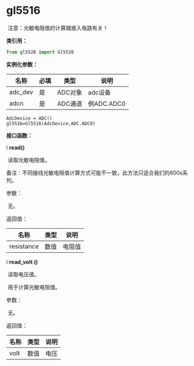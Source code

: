 # gl5516

​	注意：光敏电阻值的计算跟接入电路有关！

**类引用：**

```python
from gl5528 import Gl5528
```

 

**实例化参数：**

| 名称    | 必填 | 类型    | 说明       |
| ------- | ---- | ------- | ---------- |
| adc_dev | 是   | ADC对象 | adc设备    |
| adcn    | 是   | ADC通道 | 例ADC.ADC0 |

```
AdcDevice = ADC()
gl5516=Gl5516(AdcDevice,ADC.ADC0)
```

**接口函数：**

l **read()**

​	读取光敏电阻值。

​	备注：不同接线光敏电阻值计算方式可能不一致，此方法只适合我们的600s系列。

参数：

​    无。

返回值：

| 名称       | 类型 | 说明   |
| ---------- | ---- | ------ |
| resistance | 数值 | 电阻值 |

l **read_volt ()**

​	读取电压值。

​	用于计算光敏电阻值。

参数：

​    无。

返回值：

| 名称 | 类型 | 说明 |
| ---- | ---- | ---- |
| volt | 数值 | 电压 |

 

